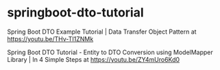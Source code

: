 # springboot-dto-tutorial
Spring Boot DTO Example Tutorial | Data Transfer Object Pattern at https://youtu.be/THv-TI1ZNMk

Spring Boot DTO Tutorial - Entity to DTO Conversion using ModelMapper Library | In 4 Simple Steps at https://youtu.be/ZY4mUro6Kd0





